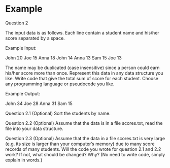 # Example
Question 2

The input data is as follows. Each line contain a student name and his/her score separated by a space.


Example Input:

John 20
Joe 15
Anna 18
John 14
Anna 13
Sam 15
Joe 13


The name may be duplicated (case insensitive) since a person could earn his/her score more than once. Represent this data in any data structure you like.
Write code that give the total sum of score for each student. Choose any programming language or pseudocode you like.


Example Output:

John 34
Joe 28
Anna 31
Sam 15

Question 2.1 (Optional)
Sort the students by name.

Question 2.2 (Optional)
Assume that the data is in a file scores.txt, read the file into your data structure.

Question 2.3 (Optional)
Assume that the data in a file scores.txt is very large (e.g. its size is larger than your computer’s memory) due to many score records of many students. Will the code you wrote for question 2.1 and 2.2 work? If not, what should be changed? Why? (No need to write code, simply explain in words.)

